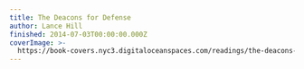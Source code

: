```yaml
---
title: The Deacons for Defense
author: Lance Hill
finished: 2014-07-03T00:00:00.000Z
coverImage: >-
  https://book-covers.nyc3.digitaloceanspaces.com/readings/the-deacons-for-defense-01.jpg
---
```

